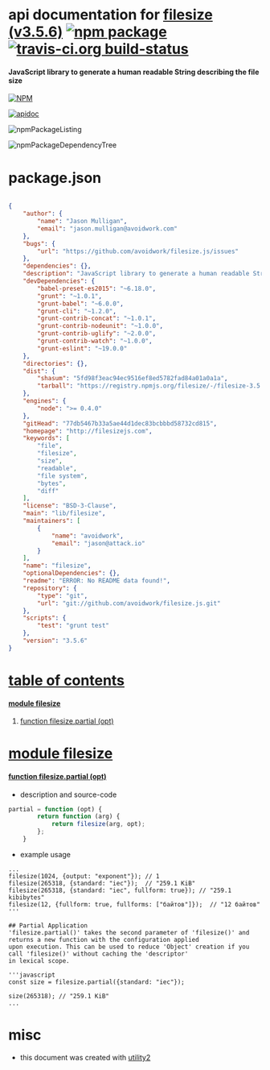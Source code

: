 # api documentation for  [filesize (v3.5.6)](http://filesizejs.com)  [![npm package](https://img.shields.io/npm/v/npmdoc-filesize.svg?style=flat-square)](https://www.npmjs.org/package/npmdoc-filesize) [![travis-ci.org build-status](https://api.travis-ci.org/npmdoc/node-npmdoc-filesize.svg)](https://travis-ci.org/npmdoc/node-npmdoc-filesize)
#### JavaScript library to generate a human readable String describing the file size

[![NPM](https://nodei.co/npm/filesize.png?downloads=true)](https://www.npmjs.com/package/filesize)

[![apidoc](https://npmdoc.github.io/node-npmdoc-filesize/build/screenCapture.buildNpmdoc.browser._2Fhome_2Ftravis_2Fbuild_2Fnpmdoc_2Fnode-npmdoc-filesize_2Ftmp_2Fbuild_2Fapidoc.html.png)](https://npmdoc.github.io/node-npmdoc-filesize/build/apidoc.html)

![npmPackageListing](https://npmdoc.github.io/node-npmdoc-filesize/build/screenCapture.npmPackageListing.svg)

![npmPackageDependencyTree](https://npmdoc.github.io/node-npmdoc-filesize/build/screenCapture.npmPackageDependencyTree.svg)



# package.json

```json

{
    "author": {
        "name": "Jason Mulligan",
        "email": "jason.mulligan@avoidwork.com"
    },
    "bugs": {
        "url": "https://github.com/avoidwork/filesize.js/issues"
    },
    "dependencies": {},
    "description": "JavaScript library to generate a human readable String describing the file size",
    "devDependencies": {
        "babel-preset-es2015": "~6.18.0",
        "grunt": "~1.0.1",
        "grunt-babel": "~6.0.0",
        "grunt-cli": "~1.2.0",
        "grunt-contrib-concat": "~1.0.1",
        "grunt-contrib-nodeunit": "~1.0.0",
        "grunt-contrib-uglify": "~2.0.0",
        "grunt-contrib-watch": "~1.0.0",
        "grunt-eslint": "~19.0.0"
    },
    "directories": {},
    "dist": {
        "shasum": "5fd98f3eac94ec9516ef8ed5782fad84a01a0a1a",
        "tarball": "https://registry.npmjs.org/filesize/-/filesize-3.5.6.tgz"
    },
    "engines": {
        "node": ">= 0.4.0"
    },
    "gitHead": "77db5467b33a5ae44d1dec83bcbbbd58732cd815",
    "homepage": "http://filesizejs.com",
    "keywords": [
        "file",
        "filesize",
        "size",
        "readable",
        "file system",
        "bytes",
        "diff"
    ],
    "license": "BSD-3-Clause",
    "main": "lib/filesize",
    "maintainers": [
        {
            "name": "avoidwork",
            "email": "jason@attack.io"
        }
    ],
    "name": "filesize",
    "optionalDependencies": {},
    "readme": "ERROR: No README data found!",
    "repository": {
        "type": "git",
        "url": "git://github.com/avoidwork/filesize.js.git"
    },
    "scripts": {
        "test": "grunt test"
    },
    "version": "3.5.6"
}
```



# <a name="apidoc.tableOfContents"></a>[table of contents](#apidoc.tableOfContents)

#### [module filesize](#apidoc.module.filesize)
1.  [function <span class="apidocSignatureSpan">filesize.</span>partial (opt)](#apidoc.element.filesize.partial)



# <a name="apidoc.module.filesize"></a>[module filesize](#apidoc.module.filesize)

#### <a name="apidoc.element.filesize.partial"></a>[function <span class="apidocSignatureSpan">filesize.</span>partial (opt)](#apidoc.element.filesize.partial)
- description and source-code
```javascript
partial = function (opt) {
		return function (arg) {
			return filesize(arg, opt);
		};
	}
```
- example usage
```shell
...
filesize(1024, {output: "exponent"}); // 1
filesize(265318, {standard: "iec"});  // "259.1 KiB"
filesize(265318, {standard: "iec", fullform: true}); // "259.1 kibibytes"
filesize(12, {fullform: true, fullforms: ["байтов"]});  // "12 байтов"
'''

## Partial Application
'filesize.partial()' takes the second parameter of 'filesize()' and returns a new function with the configuration applied
upon execution. This can be used to reduce 'Object' creation if you call 'filesize()' without caching the 'descriptor'
in lexical scope.

'''javascript
const size = filesize.partial({standard: "iec"});

size(265318); // "259.1 KiB"
...
```



# misc
- this document was created with [utility2](https://github.com/kaizhu256/node-utility2)
